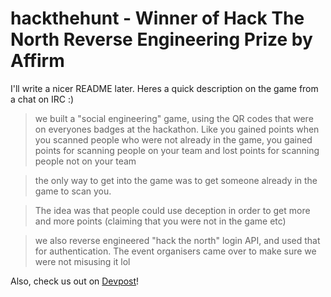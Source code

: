 # hackthehunt - Winner of Hack The North Reverse Engineering Prize by Affirm
I'll write a nicer README later. Heres a quick description on the game from a chat on IRC :)

> we built a "social engineering" game, using the QR codes that were on everyones badges at the hackathon. Like you gained points when you scanned people who were not already in the game, you gained points for scanning people on your team and lost points for scanning people not on your team

> the only way to get into the game was to get someone already in the game to scan you.

> The idea was that people could use deception in order to get more and more points (claiming that you were not in the game etc)

> we also reverse engineered "hack the north" login API, and used that for authentication. The event organisers came over to make sure we were not misusing it lol

Also, check us out on <a href="http://devpost.com/software/hack-the-hunt">Devpost</a>! 
